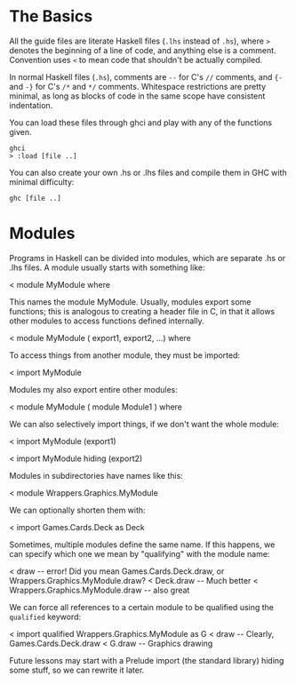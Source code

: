 # The Basics #

All the guide files are literate Haskell files (`.lhs` instead of `.hs`), where `>` denotes the beginning of a line of code,
and anything else is a comment. Convention uses `<` to mean code that shouldn't be actually compiled.

In normal Haskell files (`.hs`), comments are `--` for C's `//` comments, and `{-` and `-}` for C's `/*` and `*/` comments.
Whitespace restrictions are pretty minimal, as long as blocks of code in the same scope have consistent indentation.

You can load these files through ghci and play with any of the functions given.

    ghci
    > :load [file ..]

You can also create your own .hs or .lhs files and compile them in GHC with minimal difficulty:

    ghc [file ..]

# Modules #

Programs in Haskell can be divided into modules, which are separate .hs or .lhs files.
A module usually starts with something like:

< module MyModule where

This names the module MyModule. Usually, modules export some functions;
this is analogous to creating a header file in C, in that it allows other modules to access functions defined internally.

< module MyModule ( export1, export2, ...) where

To access things from another module, they must be imported:

< import MyModule

Modules my also export entire other modules:

< module MyModule ( module Module1 ) where

We can also selectively import things, if we don't want the whole module:

< import MyModule (export1)

< import MyModule hiding (export2)

Modules in subdirectories have names like this:

< module Wrappers.Graphics.MyModule

We can optionally shorten them with:

< import Games.Cards.Deck as Deck

Sometimes, multiple modules define the same name. If this happens, we can specify which one we mean by "qualifying" with the module name:

< draw -- error! Did you mean Games.Cards.Deck.draw, or Wrappers.Graphics.MyModule.draw?
< Deck.draw -- Much better
< Wrappers.Graphics.MyModule.draw -- also great

We can force all references to a certain module to be qualified using the `qualified` keyword:

< import qualified Wrappers.Graphics.MyModule as G
< draw -- Clearly, Games.Cards.Deck.draw
< G.draw -- Graphics drawing

Future lessons may start with a Prelude import (the standard library) hiding some stuff, so we can rewrite it later.
